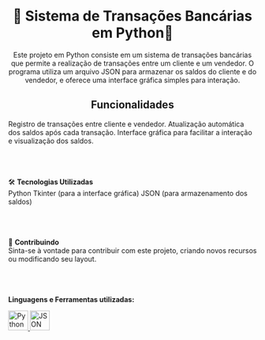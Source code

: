 <h1 align="center">🏦 Sistema de Transações Bancárias em Python💸</h1>
<p align="center">Este projeto em Python consiste em um sistema de transações bancárias que permite a realização de transações entre um cliente e um vendedor. O programa utiliza um arquivo JSON para armazenar os saldos do cliente e do vendedor, e oferece uma interface gráfica simples para interação.</p>

<h2 align="center">Funcionalidades</h2>
Registro de transações entre cliente e vendedor.
Atualização automática dos saldos após cada transação.
Interface gráfica para facilitar a interação e visualização dos saldos.</br></br></br></br>

🛠️ <b>Tecnologias Utilizadas</b></br>
Python
Tkinter (para a interface gráfica)
JSON (para armazenamento dos saldos)</br></br></br></br>

🤝 <b>Contribuindo</b></br>
Sinta-se à vontade para contribuir com este projeto, criando novos recursos ou modificando seu layout.</br></br></br></br>

<b>Linguagens e Ferramentas utilizadas:</b></br>
<p>
  <a href="https://www.python.org">
    <img src="https://cdn-icons-png.flaticon.com/512/1822/1822899.png" alt="Python Logo" width="40">
  </a>
  <a href="https://www.json.org/json-en.html">
    <img src="https://cdn-icons-png.flaticon.com/512/460/460989.png" alt="JSON Logo" width="40">
  </a>
</p>
